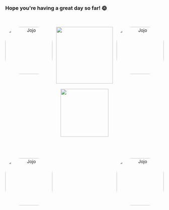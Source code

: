 ### Hope you're having a great day so far! 🌞
 

<div align="center">
    <br>
    <br>
<img align="right" alt="Jojo" height="150" style="border-radius:50px;" src="https://media.discordapp.net/attachments/964892160124157966/1047330214352531466/1806920_aky45mjA.png?width=452&height=452"> 
 <img align="left" alt="Jojo" height="150" style="border-radius:50px;" src="https://media.discordapp.net/attachments/964892160124157966/1047330195377504336/1806920_JN0LCbey.png?width=452&height=452"> 
  
 <a href="https://github.com/JoaoDaviRibeiro">
    <img height="180em" src="https://github-readme-stats.vercel.app/api?username=JoaoDaviRibeiro&show_icons=true&theme=darkclude_all_commits=true&count_private=true"/>
    <br>
    <br>
 <img height="152em" src="https://github-readme-stats.vercel.app/api/top-langs/?username=JoaoDaviRibeiro&layout=compact&langs_count=7&theme=dark"/>
    <br>
    <br>
    <br>
    <br>
   <div style="display: inline_block"><br>
<img align="right" alt="Jojo" height="150" style="border-radius:50px;" src="https://cdn.discordapp.com/attachments/964892160124157966/1047305949653770260/download20221102210130.png"> 
<img align="left" alt="Jojo" height="150" style="border-radius:50px;" src="https://media.discordapp.net/attachments/964892160124157966/1047312545469435984/download20221102210021.png?width=452&height=452">
</div>

<!--
**JoaoDaviRibeiro/JoaoDaviRibeiro** is a ✨ _special_ ✨ repository because its `README.md` (this file) appears on your GitHub profile.

Here are some ideas to get you started:

- 🔭 I’m currently working on ...
- 🌱 I’m currently learning ...
- 👯 I’m looking to collaborate on ...
- 🤔 I’m looking for help with ...
- 💬 Ask me about ...
- 📫 How to reach me: ...
- 😄 Pronouns: ...
- ⚡ Fun fact: ...
-->
